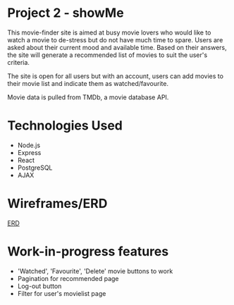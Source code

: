 # Project 2 - showMe

This movie-finder site is aimed at busy movie lovers who would like to watch a movie to de-stress but do not have much time to spare. Users are asked about their current mood and available time. Based on their answers, the site will generate a recommended list of movies to suit the user's criteria.

The site is open for all users but with an account, users can add movies to their movie list and indicate them as watched/favourite.

Movie data is pulled from TMDb, a movie database API.

# Technologies Used
- Node.js
- Express
- React
- PostgreSQL
- AJAX

# Wireframes/ERD

[ERD](https://www.draw.io/?title=showMe.drawio#R7Vpbc9o6EP41PCZjWxjo44Ek7XRgmhNOb08ZFQtbU1tiZHHLrz8rW8I2IhTSuA5TO8yEXV0s7fetd1e4g0bJ5r3Ai2jCAxJ3PCfYdNBNx%2FNcx%2BvCP6XZ5hq%2F5%2BeKUNBAdyoUU%2FpEzEitXdKApJWOkvNY0kVVOeOMkZms6LAQfF3tNudx9a4LHBJLMZ3h2NZ%2BpYGMcu3Adwr9B0LDyNzZdXRLgk1nrUgjHPB1SYVuO2gkOJf5t2QzIrEynrFLPu7umdbdwgRh8pQBTvql%2F%2FBtePXv95R%2FnIxu7j5Px1d6lhWOl3rDE76iRK9Ybo0Z0jVNYsxAGs45k1Pd4oA8i2gcjPGWL9UyUolnP400jLigT9Afx9DkggKahdQoez01G43jEY%2B5yO6DSHZVRk7VjPpegqQw9t7s2d1TTfCm0nGMU2lWyeMYL1L6I1u3GphgEVI25FLyRHcyu7yrLmqeXdCOYxoy0M3gXkQYW%2BS7cbvZ9gT%2FSUpDUQ%2B9QwDA0EbLmJ4ISTYllUbvPeEJkWILXUyrIZ12Jbev5XVBTLendVGJlJ4z0A6hnSHczV3wBb5oypxBH8%2BiD3Tf5w5sT1q2YTwnU8nSWpUu8IyycEzmavndQvOgd6RUHMw2jzN3imgQEKYw5xJL%2FGNHzAWnTGY79ofwAcOMnGu%2F48OaRiC7hQwf1V3IEWewTEwzjAiwZ00Ugyo4ewfRPOpdv4ZYQwoucRqivZoARRagksrYfh4YTC8Aq70nzNxXf4d8tZddeoayD2dXjaj7XsOody3UQ8IEeaRB2nrzy3HtDxrG1SRRJWCVqSHAr0%2FDteIVz%2FnRBSD8pz3adbpNQ29ndisuySOGTaiUt3Xrl4OLTs27agPXzrsWPIWU9HGhqo7WtetE3286R3PtJG0FRTJ%2FbHPv3wJ20HQa5voWsLoad8YUbNEW5W%2BwKO9Xi%2FJu79TggLp10ahn0ah9Mhxys8spy92%2BBekyJSI99si%2FAMD%2BfGl%2BNvSN1%2BbuOwv6RAWFC4e%2BNsAaL7o9u%2FLKATt%2BktYm56%2BBfvOFt2dn5zn8p1RoFwBpfdA1XlZ79jloDt35JyetA7%2BUBY2X155dha2xnEWkjbdvs2z27Hpnjld8Kahsf7iq11t3vyw3B75dGX1WlZEFfHtY0vxhie9WD0u8wYkhf5fWvT5%2FBhZ%2F2sOSQ%2F51OYclnl0xq8MShpM2HJwTDs6HvvHDElNClH8Yw2m65uJvSN7OB6zxwxJk%2B6oFFAlCYsI1GIDK7QOJsaSc3RYtls0imZiQTVjwj3oVFMTbhwSz4FP%2BlFaR%2FFAD2VD5zYyF798Vwteu39XyjYnRmbAtCfdEUDCMiqyZ7tmYmUJ6OiPHsNQBT23%2BKJJl6JyDoVMrRWa0Fams4xCg%2Bh73is9F7EaDauzuGV8zU%2BRb0qMKWlgT7ScByNubCGAJibQmyvi12%2FhvvOxkPyNqptwTEfw%2FPsFsa7Mub9O8Y7AzRbwr59rJZsw0mn7INYqCf5m0LUsnMzC38rFqwH1rDERV4vgOehkD91%2BkRT56JQaCWLzQnXcvXotHt%2F8D)

# Work-in-progress features
- 'Watched', 'Favourite', 'Delete' movie buttons to work
- Pagination for recommended page
- Log-out button
- Filter for user's movielist page

